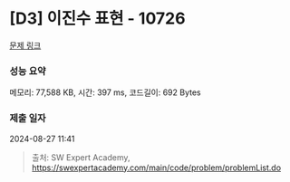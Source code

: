 # [D3] 이진수 표현 - 10726 

[문제 링크](https://swexpertacademy.com/main/code/problem/problemDetail.do?contestProbId=AXRSXf_a9qsDFAXS) 

### 성능 요약

메모리: 77,588 KB, 시간: 397 ms, 코드길이: 692 Bytes

### 제출 일자

2024-08-27 11:41



> 출처: SW Expert Academy, https://swexpertacademy.com/main/code/problem/problemList.do